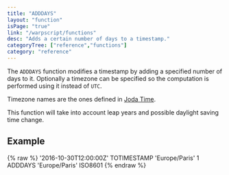 ```yaml
---
title: "ADDDAYS"
layout: "function"
isPage: "true"
link: "/warpscript/functions"
desc: "Adds a certain number of days to a timestamp."
categoryTree: ["reference","functions"]
category: "reference"
---
```

 

The `ADDDAYS` function modifies a timestamp by adding a specified number of days to it. Optionally a timezone can be specified so the computation is performed using it instead of `UTC`.

Timezone names are the ones defined in [Joda Time](http://joda-time.sourceforge.net/timezones.html).

This function will take into account leap years and possible daylight saving time change.

## Example ##

{% raw %}
<warp10-warpscript-widget backend="{{backend}}"  exec-endpoint="{{execEndpoint}}">'2016-10-30T12:00:00Z' TOTIMESTAMP
'Europe/Paris' 1 ADDDAYS
'Europe/Paris' ISO8601
</warp10-warpscript-widget>
{% endraw %}        
